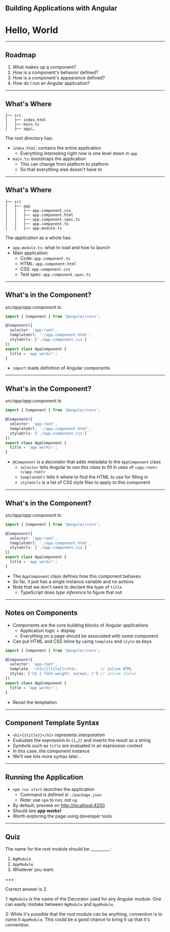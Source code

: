<!-- .slide: data-background="../content/images/title-slide.jpg" -->

## Building Applications with Angular

# Hello, World

---

## Roadmap

1. What makes up a component?
1. How is a component's behavior defined?
1. How is a component's appearance defined?
1. How do I run an Angular application?

---

## What's Where

```
├── src
│   ├── index.html
│   ├── main.ts
│   ├── app/…
```

The root directory has:

- `index.html`: contains the entire application
  - Everything interesting right now is one level down in `app`
- `main.ts`: bootstraps the application
  - This can change from platform to platform
  - So that everything else doesn't have to

---

## What's Where

```
├── src
│   ├── app
│   │   ├── app.component.css
│   │   ├── app.component.html
│   │   ├── app.component.spec.ts
│   │   ├── app.component.ts
│   │   ├── app.module.ts
```

The *application* as a whole has:

- `app.module.ts`: what to load and how to launch
- Main application:
  - Code: `app.component.ts`
  - HTML: `app.component.html`
  - CSS: `app.component.css`
  - Test spec: `app.component.spec.ts`

---

## What's in the Component?

_src/app/app.component.ts_
```ts
import { Component } from '@angular/core';

@Component({
  selector: 'app-root',
  templateUrl: './app.component.html',
  styleUrls: ['./app.component.css']
})
export class AppComponent {
  title = 'app works!';
}
```

- `import` loads definition of Angular components

---

## What's in the Component?

_src/app/app.component.ts_
```ts
import { Component } from '@angular/core';

@Component({
  selector: 'app-root',
  templateUrl: './app.component.html',
  styleUrls: ['./app.component.css']
})
export class AppComponent {
  title = 'app works!';
}
```

- `@Component` is a *decorator* that adds metadata to the `AppComponent` class
  - `selector` tells Angular to use this class to fill in uses of `<app-root></app-root>`
  - `templateUrl` tells it where to find the HTML to use for filling in
  - `styleUrls` is a list of CSS style files to apply to this component

---

## What's in the Component?

_src/app/app.component.ts_
```ts
import { Component } from '@angular/core';

@Component({
  selector: 'app-root',
  templateUrl: './app.component.html',
  styleUrls: ['./app.component.css']
})
export class AppComponent {
  title = 'app works!';
}
```

- The `AppComponent` class defines how this component behaves
- So far, it just has a single instance variable and no actions
- Note that we don't need to declare the type of `title`
  - TypeScript does *type inference* to figure that out

---

## Notes on Components

- Components are the core building blocks of Angular applications
  - Application logic + display
  - Everything on a page should be associated with some component
- Can put HTML and CSS inline by using `template` and `style` as keys

```ts
import { Component } from '@angular/core';

@Component({
  selector: 'app-root',
  template: '<h1>{{title}}</h1>,          // inline HTML
  styles: ['h1 { font-weight: normal; }'] // inline styles
})
export class AppComponent {
  title = 'app works!';
}
```

- Resist the temptation

---

## Component Template Syntax

- `<h1>{{title}}</h1>` represents *interpolation*
- Evaluates the expression in `{{…}}` and inserts the result as a string
- Symbols such as `title` are evaluated in an expression context
- In this case, the component instance
- We'll see lots more syntax later…

---

## Running the Application

- `npm run start` launches the application
  - Command is defined in `./package.json`
  - Note: use `npm` to run, *not* `ng`
- By default, preview on <http://localhost:4200>
- Should see **app works!**
- Worth exploring the page using developer tools

---

## Quiz

The name for the root module should be _________.:

1. `NgModule`
1. `AppModule`
1. Whatever you want.

+++

Correct answer is 2.

1: `NgModule` is the name of the Decorator used for any Angular
module.  One can easily mistake between `NgModule` and `AppModule`.

3: While it's possible that the root module can be anything,
convention is to name it `AppModule`.  This could be a good chance to
bring it up that it's convention.
